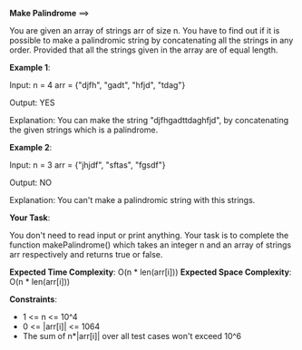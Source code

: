 **Make Palindrome** ==>

You are given an array of strings arr of size n. You have to find out if it is possible to make a palindromic string by concatenating all the strings in any order. Provided that all the strings given in the array are of equal length.

**Example 1**:

Input: n = 4 arr = {"djfh", "gadt", "hfjd", "tdag"}

Output: YES

Explanation: You can make the string "djfhgadttdaghfjd", by concatenating the given strings which is a palindrome.

**Example 2**: 

Input: n = 3 arr = {"jhjdf", "sftas", "fgsdf"}

Output: NO

Explanation: You can't make a palindromic string with this strings.

**Your Task**:

You don't need to read input or print anything. Your task is to complete the function makePalindrome() which takes an integer n and an array of strings arr respectively and returns true or false.

**Expected Time Complexity**: O(n * len(arr[i]))
**Expected Space Complexity**: O(n * len(arr[i]))

**Constraints**:
- 1 <= n <= 10^4
- 0 <= |arr[i]| <= 1064
- The sum of n*|arr[i]| over all test cases won't exceed 10^6
